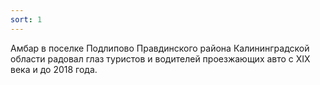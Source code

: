 ```yaml
---
sort: 1
---
```


Амбар в поселке Подлипово Правдинского района Калининградской области радовал глаз туристов и водителей проезжающих авто с XIX века и до 2018 года.
